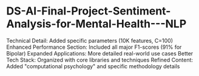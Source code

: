 # DS-AI-Final-Project-Sentiment-Analysis-for-Mental-Health---NLP
Technical Detail: Added specific parameters (10K features, C=100) Enhanced Performance Section: Included all major F1-scores (91% for Bipolar) Expanded Applications: More detailed real-world use cases Better Tech Stack: Organized with core libraries and techniques Refined Content: Added "computational psychology" and specific methodology details
